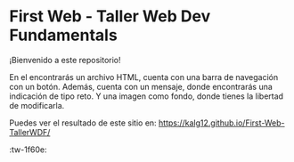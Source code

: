 # First Web - Taller Web Dev Fundamentals

¡Bienvenido a este repositorio!

En el encontrarás un archivo HTML, cuenta con una barra de navegación con un botón. Además, cuenta con un mensaje, donde encontrarás una indicación de tipo reto. Y una imagen como fondo, donde tienes la libertad de modificarla.

Puedes ver el resultado de este sitio en: https://kalg12.github.io/First-Web-TallerWDF/

:tw-1f60e:
